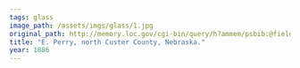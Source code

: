 ```yaml
---
tags: glass
image_path: /assets/imgs/glass/1.jpg
original_path: http://memory.loc.gov/cgi-bin/query/h?ammem/psbib:@field(DOCID+@lit(p15220))
title: "E. Perry, north Custer County, Nebraska."
year: 1886
---
```



